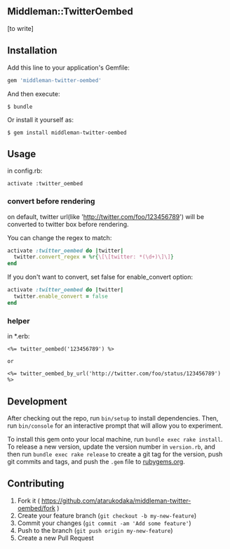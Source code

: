 ## Middleman::TwitterOembed

[to write]


## Installation

Add this line to your application's Gemfile:

```ruby
gem 'middleman-twitter-oembed'
```

And then execute:

    $ bundle

Or install it yourself as:

    $ gem install middleman-twitter-oembed

## Usage

in config.rb:

    activate :twitter_oembed

### convert before rendering

on default, twitter url(like 'http://twitter.com/foo/123456789') will be converted to twitter box before rendering.

You can change the regex to match:

```ruby
activate :twitter_oembed do |twitter|
  twitter.convert_regex = %r{\[\[twitter: *(\d+)\]\]}
end
```

If you don't want to convert, set false for enable_convert option:

```ruby
activate :twitter_oembed do |twitter|
  twitter.enable_convert = false
end
```

### helper

in *.erb:

```
<%= twitter_oembed('123456789') %>

or

<%= twitter_oembed_by_url('http://twitter.com/foo/status/123456789') %>
```

## Development

After checking out the repo, run `bin/setup` to install dependencies. Then, run `bin/console` for an interactive prompt that will allow you to experiment.

To install this gem onto your local machine, run `bundle exec rake install`. To release a new version, update the version number in `version.rb`, and then run `bundle exec rake release` to create a git tag for the version, push git commits and tags, and push the `.gem` file to [rubygems.org](https://rubygems.org).

## Contributing

1. Fork it ( https://github.com/atarukodaka/middleman-twitter-oembed/fork )
2. Create your feature branch (`git checkout -b my-new-feature`)
3. Commit your changes (`git commit -am 'Add some feature'`)
4. Push to the branch (`git push origin my-new-feature`)
5. Create a new Pull Request
